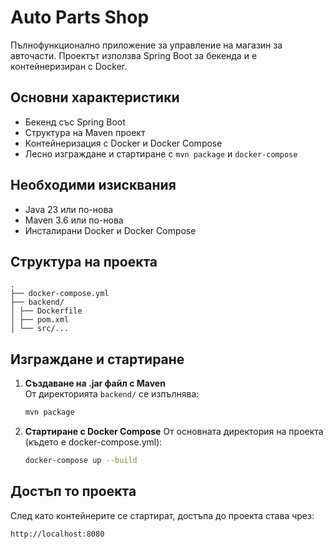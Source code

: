 # Auto Parts Shop

Пълнофункционално приложение за управление на магазин за авточасти. Проектът използва Spring Boot за бекенда и е контейнеризиран с Docker.

## Основни характеристики

- Бекенд със Spring Boot
- Структура на Maven проект
- Контейнеризация с Docker и Docker Compose
- Лесно изграждане и стартиране с `mvn package` и `docker-compose`

## Необходими изисквания

- Java 23 или по-нова
- Maven 3.6 или по-нова
- Инсталирани Docker и Docker Compose

## Структура на проекта

```
.
├── docker-compose.yml
├── backend/
│ ├── Dockerfile
│ ├── pom.xml
│ └── src/...
```
## Изграждане и стартиране

1. **Създаване на .jar файл с Maven**  
   От директорията `backend/` се изпълнява:

   ```bash
   mvn package
    ```

2. **Стартиране с Docker Compose**
   От основната директория на проекта (където е docker-compose.yml):

   ```bash
   docker-compose up --build
    ```

## Достъп то проекта

След като контейнерите се стартират, достъпа до проекта става чрез:
```
http://localhost:8080
```
